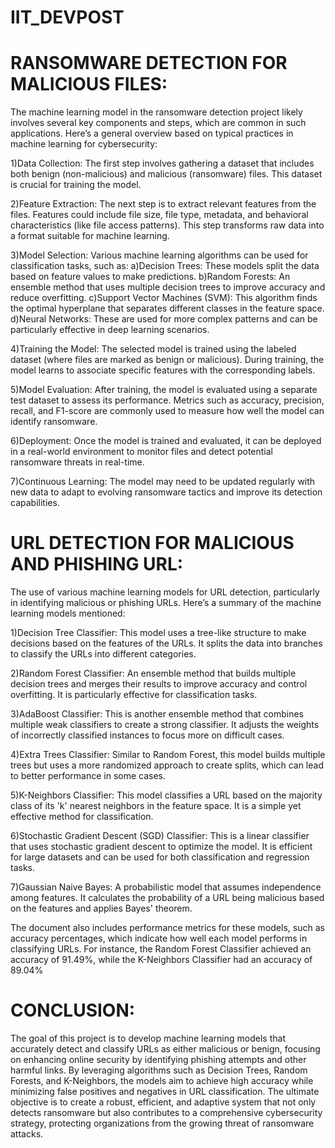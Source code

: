 # IIT_DEVPOST

# RANSOMWARE DETECTION FOR MALICIOUS FILES:
The machine learning model in the ransomware detection project likely involves several key components and steps, which are common in such applications. Here’s a general overview based on typical practices in machine learning for cybersecurity:

1)Data Collection: The first step involves gathering a dataset that includes both benign (non-malicious) and malicious (ransomware) files. This dataset is crucial for training the model.

2)Feature Extraction: The next step is to extract relevant features from the files. Features could include file size, file type, metadata, and behavioral characteristics (like file access patterns). This step transforms raw data into a format suitable for machine learning.

3)Model Selection: Various machine learning algorithms can be used for classification tasks, such as:
        a)Decision Trees: These models split the data based on feature values to make predictions.
        b)Random Forests: An ensemble method that uses multiple decision trees to improve accuracy and reduce overfitting.
        c)Support Vector Machines (SVM): This algorithm finds the optimal hyperplane that separates different classes in the feature space.
        d)Neural Networks: These are used for more complex patterns and can be particularly effective in deep learning scenarios.

4)Training the Model: The selected model is trained using the labeled dataset (where files are marked as benign or malicious). During training, the model learns to associate specific features with the corresponding labels.

5)Model Evaluation: After training, the model is evaluated using a separate test dataset to assess its performance. Metrics such as accuracy, precision, recall, and F1-score are commonly used to measure how well the model can identify ransomware.

6)Deployment: Once the model is trained and evaluated, it can be deployed in a real-world environment to monitor files and detect potential ransomware threats in real-time.

7)Continuous Learning: The model may need to be updated regularly with new data to adapt to evolving ransomware tactics and improve its detection capabilities.

# URL DETECTION FOR MALICIOUS AND PHISHING URL:

The use of various machine learning models for URL detection, particularly in identifying malicious or phishing URLs. Here’s a summary of the machine learning models mentioned:

1)Decision Tree Classifier: This model uses a tree-like structure to make decisions based on the features of the URLs. It splits the data into branches to classify the URLs into different categories.

2)Random Forest Classifier: An ensemble method that builds multiple decision trees and merges their results to improve accuracy and control overfitting. It is particularly effective for classification tasks.

3)AdaBoost Classifier: This is another ensemble method that combines multiple weak classifiers to create a strong classifier. It adjusts the weights of incorrectly classified instances to focus more on difficult cases.

4)Extra Trees Classifier: Similar to Random Forest, this model builds multiple trees but uses a more randomized approach to create splits, which can lead to better performance in some cases.

5)K-Neighbors Classifier: This model classifies a URL based on the majority class of its 'k' nearest neighbors in the feature space. It is a simple yet effective method for classification.

6)Stochastic Gradient Descent (SGD) Classifier: This is a linear classifier that uses stochastic gradient descent to optimize the model. It is efficient for large datasets and can be used for both classification and regression tasks.

7)Gaussian Naive Bayes: A probabilistic model that assumes independence among features. It calculates the probability of a URL being malicious based on the features and applies Bayes' theorem.

The document also includes performance metrics for these models, such as accuracy percentages, which indicate how well each model performs in classifying URLs. For instance, the Random Forest Classifier achieved an accuracy of 91.49%, while the K-Neighbors Classifier had an accuracy of 89.04%

# CONCLUSION:

The goal of this project is to develop machine learning models that accurately detect and classify URLs as either malicious or benign, focusing on enhancing online security by identifying phishing attempts and other harmful links. By leveraging algorithms such as Decision Trees, Random Forests, and K-Neighbors, the models aim to achieve high accuracy while minimizing false positives and negatives in URL classification. The ultimate objective is to create a robust, efficient, and adaptive system that not only detects ransomware but also contributes to a comprehensive cybersecurity strategy, protecting organizations from the growing threat of ransomware attacks.
